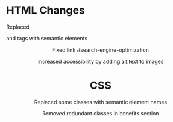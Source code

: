 
# HTML Changes

Replaced <div> and <span> tags with semantic elements <header><sidebar><footer>

Fixed link #search-engine-optimization

Increased accessibility by adding alt text to images

# CSS

Replaced some classes with semantic element names

Removed redundant classes in benefits section
